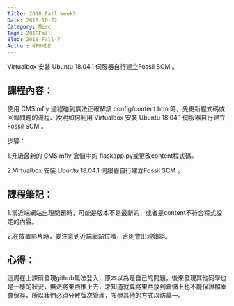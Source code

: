 ```yaml
---
Title: 2018 Fall Week7
Date: 2018-10-22
Category: Misc
Tags: 2018Fall
Slug: 2018-Fall-7
Author: NFUMDE
---
```


Virtualbox 安裝 Ubuntu 18.04.1 伺服器自行建立Fossil SCM 。

<!-- PELICAN_END_SUMMARY -->

課程內容：
----
使用 CMSimfly 過程碰到無法正確解讀 config/content.htm 時，先更新程式碼或回報問題的流程、說明如何利用 Virtualbox 安裝 Ubuntu 18.04.1 伺服器自行建立 Fossil SCM 。

步驟：

1.升級最新的 CMSimfly 倉儲中的 flaskapp.py或更改content程式碼。


2.Virtualbox 安裝 Ubuntu 18.04.1 伺服器自行建立Fossil SCM 。

課程筆記：
----

1.當近端網站出現問題時，可能是版本不是最新的，或者是content不符合程式設定的內容。

2.在放置影片時，要注意到近端網站位階，否則會出現錯誤。

心得：
----
這周在上課前發現github無法登入，原本以為是自己的問題，後來發現其他同學也是一樣的狀況，無法將東西推上去，才知道就算將東西放到倉儲上也不能保證檔案會保存，所以我們必須分散版次管理，多學其他的方式以防萬一。